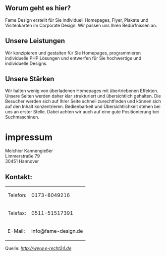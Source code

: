 ## Worum geht es hier?
Fame Design erstellt für Sie individuell Homepages, Flyer, Plakate und Visitenkarten im Corporate Design.
Wir passen uns Ihren Bedürfnissen an.

## Unsere Leistungen
Wir konzipieren und gestalten für Sie Homepages, programmieren individuelle PHP Lösungen und entwerfen für Sie hochwertige und individuelle Designs.

## Unsere Stärken
Wir halten wenig von überladenen Homepages mit übertriebenen Effekten. Unsere Seiten werden daher klar strukturiert und übersichtlich gehalten. Die Besucher werden sich auf Ihrer Seite schnell zurechtfinden und können sich auf den Inhalt konzentrieren. Bedienbarkeit und Übersichtlichkeit stehen bei uns an erster Stelle. Dabei achten wir auch auf eine gute Positionierung bei Suchmaschinen.

# impressum
<p>Melchior Kannengießer<br /> Limmerstraße 79<br /> 30451 Hannover</p>
<h2>Kontakt:</h2>
<table>
<tbody>
<tr>
<td>
<p>Telefon:</p>
</td>
<td>
<p>0173-8049216</p>
</td>
</tr>
<tr>
<td>
<p>Telefax:</p>
</td>
<td>
<p>0511-51517391</p>
</td>
</tr>
<tr>
<td>
<p>E-Mail:</p>
</td>
<td>
<p>info@fame-design.de</p>
</td>
</tr>
</tbody>
</table>
<p> </p>
<p>Quelle: <em><a href="http://www.e-recht24.de" rel="nofollow">http://www.e-recht24.de</a></em></p>
